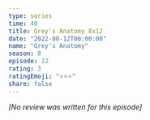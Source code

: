 ```yaml
---
type: series
time: 40
title: Grey's Anatomy 8x12
date: "2022-08-12T00:00:00"
name: "Grey's Anatomy"
season: 8
episode: 12
rating: 3
ratingEmoji: "⭐️⭐️⭐️"
share: false
---
```


_[No review was written for this episode]_
